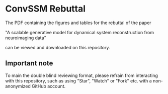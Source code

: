 # ConvSSM Rebuttal

The PDF containing the figures and tables for the rebuttal of the paper 

"A scalable generative model for dynamical system reconstruction from neuroimaging data" 

can be viewed and downloaded on this repository.

## Important note

To main the double blind reviewing format, please refrain from interacting with this repository, such as using "Star", "Watch" or "Fork" etc. with a non-anonymized GitHub account.
